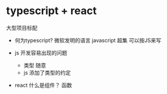 # typescript + react
大型项目标配


- 何为typescript?
      微软发明的语言
      javascript  超集
      可以按JS来写

- js 开发容易出现的问题
    - 类型 随意
    - js 添加了类型的约定

- react  什么是组件？
    函数  
